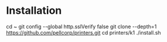 # Installation

cd ~
git config --global http.sslVerify false
git clone --depth=1 https://github.com/pellcorp/printers.git
cd printers/k1
./install.sh
